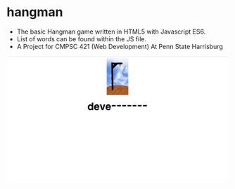 # hangman

* The basic Hangman game written in HTML5 with Javascript ES6.
* List of words can be found within the JS file.
* A Project for CMPSC 421 (Web Development) At Penn State Harrisburg

![Screenshot](images/Screenshot.png)
